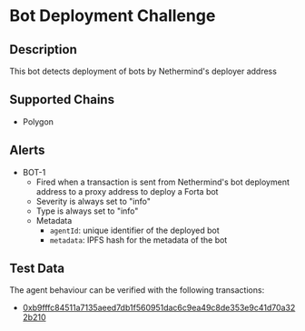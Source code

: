 # Bot Deployment Challenge

## Description

This bot detects deployment of bots by Nethermind's deployer address

## Supported Chains

- Polygon

## Alerts

- BOT-1
  - Fired when a transaction is sent from Nethermind's bot deployment address to a proxy address to deploy a Forta bot
  - Severity is always set to "info"
  - Type is always set to "info"
  - Metadata
    - `agentId`: unique identifier of the deployed bot
    - `metadata`: IPFS hash for the metadata of the bot

## Test Data

The agent behaviour can be verified with the following transactions:

- [0xb9fffc84511a7135aeed7db1f560951dac6c9ea49c8de353e9c41d70a322b210](https://polygonscan.com/tx/0xb9fffc84511a7135aeed7db1f560951dac6c9ea49c8de353e9c41d70a322b210)
